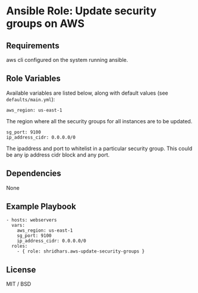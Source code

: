 # Ansible Role: Update security groups on AWS

## Requirements

aws cli configured on the system running ansible.

## Role Variables

Available variables are listed below, along with default values (see `defaults/main.yml`):
    
    aws_region: us-east-1

The region where all the security groups for all instances are to be updated.

    sg_port: 9100
    ip_address_cidr: 0.0.0.0/0
    
The ipaddress and port to whitelist in a particular security group. This could be any ip address cidr block and any port.


## Dependencies

None

## Example Playbook

    - hosts: webservers
      vars:
        aws_region: us-east-1
        sg_port: 9100
        ip_address_cidr: 0.0.0.0/0
      roles:
        - { role: shridhars.aws-update-security-groups }

License
-------

MIT / BSD


